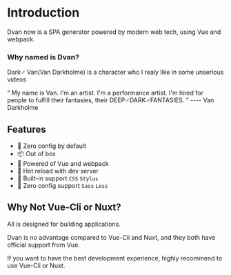 # Introduction
Dvan now is a SPA generator powered by modern web tech, using Vue and webpack.

### Why named is Dvan?

Dark♂ Van(Van Darkholme) is a character who I realy like in some unserious videos

“ My name is Van. I'm an artist. I'm a performance artist. I'm hired for people to fulfill their fantasies, their DEEP♂DARK♂FANTASIES.  ” ---- Van Darkholme

## Features
- 🚀 Zero config by default
- 📦 Out of box
- 💪 Powered of Vue and webpack
- 🔧 Hot reload with dev server
- 🔗 Built-in support `CSS` `Stylus`
- 🔨 Zero config support `Sass` `Less`

## Why Not Vue-Cli or Nuxt?
All is designed for building applications.

Dvan is no advantage compared to Vue-Cli and Nuxt, and they both have official support from Vue.

If you want to have the best development experience, highly recommend to use Vue-Cli or Nuxt.